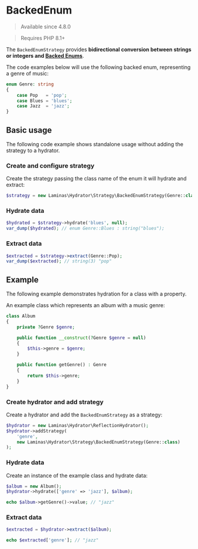 # BackedEnum

> Available since 4.8.0

> Requires PHP 8.1+

The `BackedEnumStrategy` provides **bidirectional conversion between strings 
or integers and [Backed Enums](https://www.php.net/manual/en/language.enumerations.backed.php)**.

The code examples below will use the following backed enum, representing a 
genre of music:

```php
enum Genre: string
{
    case Pop   = 'pop';
    case Blues = 'blues';
    case Jazz  = 'jazz';
}
```

## Basic usage

The following code example shows standalone usage without adding the strategy
to a hydrator.

### Create and configure strategy

Create the strategy passing the class name of the enum it will hydrate and extract:

```php
$strategy = new Laminas\Hydrator\Strategy\BackedEnumStrategy(Genre::class);
```

### Hydrate data

```php
$hydrated = $strategy->hydrate('blues', null);
var_dump($hydrated); // enum Genre::Blues : string("blues");
```

### Extract data

```php
$extracted = $strategy->extract(Genre::Pop);
var_dump($extracted); // string(3) "pop"
```

## Example

The following example demonstrates hydration for a class with a property.

An example class which represents an album with a music genre:

```php
class Album
{
    private ?Genre $genre;

    public function __construct(?Genre $genre = null)
    {
        $this->genre = $genre;
    }

    public function getGenre() : Genre
    {
        return $this->genre;
    }
}
```

### Create hydrator and add strategy

Create a hydrator and add the `BackedEnumStrategy` as a strategy:

```php
$hydrator = new Laminas\Hydrator\ReflectionHydrator();
$hydrator->addStrategy(
    'genre',
    new Laminas\Hydrator\Strategy\BackedEnumStrategy(Genre::class)
);
```

### Hydrate data

Create an instance of the example class and hydrate data:

```php
$album = new Album();
$hydrator->hydrate(['genre' => 'jazz'], $album);

echo $album->getGenre()->value; // "jazz"
```

### Extract data

```php
$extracted = $hydrator->extract($album);

echo $extracted['genre']; // "jazz"
```

